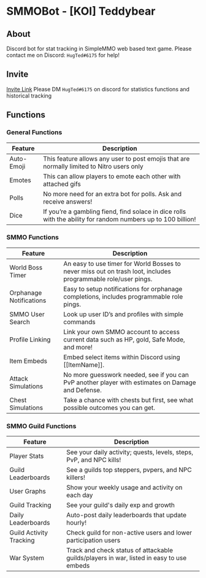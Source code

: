 # SMMOBot - [KOI] Teddybear
## About
Discord bot for stat tracking in SimpleMMO web based text game.
Please contact me on Discord: `HugTed#6175` for help!

## Invite
[Invite Link](https://gluebear.xyz/invite)
Please DM `HugTed#6175` on discord for statistics functions and historical tracking

## Functions
### General Functions
| **Feature** | **Description** |
|--|--|
| Auto-Emoji | This feature allows any user to post emojis that are normally limited to Nitro users only |
| Emotes | This can allow players to emote each other with attached gifs |
| Polls | No more need for an extra bot for polls. Ask and receive answers! |
| Dice | If you’re a gambling fiend, find solace in dice rolls with the ability for random numbers up to 100 billion! |

### SMMO Functions
| **Feature** | **Description** |
|--|--|
| World Boss Timer | An easy to use timer for World Bosses to never miss out on trash loot, includes programmable role/user pings. |
| Orphanage Notifications | Easy to setup notifications for orphanage completions, includes programmable role pings. |
| SMMO User Search | Look up user ID’s and profiles with simple commands |
| Profile Linking | Link your own SMMO account to access current data such as HP, gold, Safe Mode, and more! |
| Item Embeds | Embed select items within Discord using [[ItemName]]. |
| Attack Simulations | No more guesswork needed, see if you can PvP another player with estimates on Damage and Defense. |
| Chest Simulations | Take a chance with chests but first, see what possible outcomes you can get. |

### SMMO Guild Functions
| **Feature** | **Description** |
|--|--|
| Player Stats | See your daily activity; quests, levels, steps, PvP, and NPC kills! |
| Guild Leaderboards | See a guilds top steppers, pvpers, and NPC killers! |
| User Graphs | Show your weekly usage and activity on each day |
| Guild Tracking | See your guild's daily exp and growth |
| Daily Leaderboards | Auto-post daily leaderboards that update hourly! |
| Guild Activity Tracking | Check guild for non-active users and lower participation users |
| War System | Track and check status of attackable guilds/players in war, listed in easy to use embeds |
